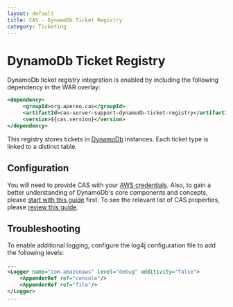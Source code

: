 ```yaml
---
layout: default
title: CAS - DynamoDb Ticket Registry
category: Ticketing
---
```


# DynamoDb Ticket Registry

DynamoDb ticket registry integration is enabled by including the following dependency in the WAR overlay:

```xml
<dependency>
     <groupId>org.apereo.cas</groupId>
     <artifactId>cas-server-support-dynamodb-ticket-registry</artifactId>
     <version>${cas.version}</version>
</dependency>
```

This registry stores tickets in [DynamoDb](https://aws.amazon.com/dynamodb/) instances. Each ticket type is linked to a distinct table.

## Configuration

You will need to provide CAS with your [AWS credentials](https://aws.amazon.com/console/). Also, to gain a better understanding
of DynamoDb's core components and concepts, please [start with this guide](http://docs.aws.amazon.com/amazondynamodb/latest/developerguide/Introduction.html) first.
To see the relevant list of CAS properties, please [review this guide](../configuration/Configuration-Properties.html#dynamodb-ticket-registry).

## Troubleshooting

To enable additional logging, configure the log4j configuration file to add the following levels:

```xml
...
<Logger name="com.amazonaws" level="debug" additivity="false">
    <AppenderRef ref="console"/>
    <AppenderRef ref="file"/>
</Logger>
...
```
